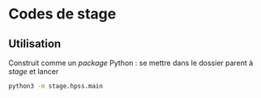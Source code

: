# Codes de stage

## Utilisation
Construit comme un *package* Python : se mettre dans le dossier parent à *stage* et lancer 

```bash
python3 -m stage.hpss.main
```
